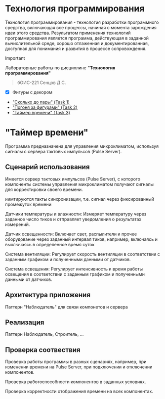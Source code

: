 # Технология программирования
Технология программирования - технология разработки программного средства, включающая все процессы, начиная с момента зарождения идеи этого средства. Результатом применения технологий программирования является программа, действующая в заданной вычислительной среде, хорошо отлаженная и документированная, доступная для понимания и развития в процессе сопровождения.

> [!IMPORTANT]
> Лабораторные работы по дисциплине __"Технология программирования"__
> > бОИС-221 Сенцов Д.С.
- [x] Фигуры с декором
- ["Сколько до пары" (Task 1)]([https://github.com/gedjien/bois221_javafx_sn/tree/Task1_Shape](https://github.com/gedjien/bois221_javafx_sn/tree/prTask_NowLesson))
- ["Погоня за фигурами" (Task 2)](https://github.com/gedjien/bois221_javafx_sn/edit/prTask_Сhase-for-figures)
- ["Таймер времени" (Task 3)](https://github.com/gedjien/bois221_javafx_sn/tree/prTask_TimerServer)

# "Таймер времени"

Программа предназначена для управления  микроклиматом, используя сигналы с сервера тактовых импульсов (Pulse Server).


## Сценарий использования

Имеется сервер тактовых импульсов (Pulse Server), с которого компоненты системы управления микроклиматом получают сигналы для корректировки своего времени.

иимтируются такты синхронизации, т.е. сигнал через фиксированный промежуток времени
 
Датчики температуры и влажности: 
         Измеряет температуру через заданное число тиков и отправляет уведомления о результатах измерений.

Датчик освещенности: 
         Включает свет, распылители и прочее оборудование через заданный интервал тиков, например, включаясь и выключаясь в определенное время суток
          
Система вентиляции:
         Регулирует скорость вентиляции в соответствии с заданным графиком и полученными данными от датчиков.

Система освещения:
          Регулирует интенсивность и время работы освещения в соответствии с заданным графиком и полученными данными от датчиков.


## Архитектура приложения

Паттерн "Наблюдатель" для связи компонетов и сервера



## Реализация

Паттерн Наблюдатель, Строитель, ...


## Проверка соотвествия

Проверка работы программы в разных сценариях, например, при изменении времени на Pulse Server, при подключении и отключении компонентов.

Проверка работоспособности компонентов в заданных условиях.

Проверка корректности отображения времени на всех компонентах.
